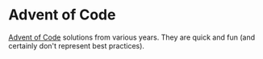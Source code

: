 # Advent of Code
[Advent of Code](https://adventofcode.com/) solutions from various years. They are quick and fun (and certainly don't represent best practices).
